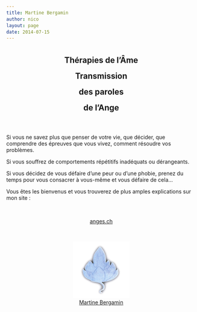```yaml
---
title: Martine Bergamin
author: nico
layout: page
date: 2014-07-15
---
```


<h2 style="text-align: center; line-height: 2em; border: none;">
  Thérapies de l’Âme<br /> Transmission<br /> des paroles<br /> de l’Ange
</h2>

&nbsp;

Si vous ne savez plus que penser de votre vie, que décider, que comprendre des épreuves que vous vivez, comment résoudre vos problèmes.

Si vous souffrez de comportements répétitifs inadéquats ou dérangeants.

Si vous décidez de vous défaire d’une peur ou d’une phobie, prenez du temps pour vous consacrer à vous-même et vous défaire de cela...

Vous êtes les bienvenus et vous trouverez de plus amples explications sur mon site :

&nbsp;

<p style="text-align: center;">
  <a title="anges.ch" href="http://anges.ch" target="_blank">anges.ch</a>
</p>

&nbsp;

<p style="text-align: center;">
  <a href="http://anges.ch" target="_blank"><img class="aligncenter size-thumbnail wp-image-220" src="./images/feuille_martine_bergamin-150x150.png" alt="feuille_martine_bergamin" width="150" height="150" /><br /> Martine Bergamin</a>
</p>

